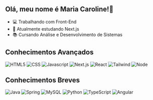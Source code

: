 ## Olá, meu nome é Maria Caroline!👋

- 💻 Trabalhando com Front-End 
- 🌱 Atualmente estudando Next.js
- 📚 Cursando Análise e Desenvolvimento de Sistemas

## Conhecimentos Avançados
![HTML5](https://img.shields.io/badge/-HTML5-333333?style=flat&logo=HTML5)
![CSS](https://img.shields.io/badge/-CSS-333333?style=flat&logo=CSS3&logoColor=1572B6)
![Javascript](https://img.shields.io/badge/JavaScript-323330?style=flat&logo=javascript&logoColor=F7DF1E)
![Next.js](https://img.shields.io/badge/-Next.js-333333?style=flat&logo=next.js)
![React](https://img.shields.io/badge/-React-333333?style=flat&logo=react)
![Tailwind](https://img.shields.io/badge/-Tailwind-323330?style=flat&logo=tailwindcss)
![Node](https://img.shields.io/badge/Node.js-333333?style=flat&logo=node.js)

## Conhecimentos Breves
![Java](https://img.shields.io/badge/Java-333333?style=flat&logo=java)
![Spring](https://img.shields.io/badge/Spring-333333?style=flat&logo=spring)
![MySQL](https://img.shields.io/badge/MySQL-333333?style=flat&logo=mysql&logoColor=white)
![Python](https://img.shields.io/badge/Python-333333?style=flat&logo=python)
![TypeScript](https://img.shields.io/badge/TypeScript-333333?style=flat&logo=typescript)
![Angular](https://img.shields.io/badge/Angular-333333?style=flat&logo=angular)
